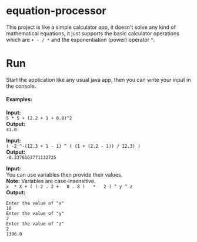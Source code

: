 # equation-processor

This project is like a simple calculator app, it doesn't solve any kind of mathematical equations, it just supports the basic calculator operations which are `+ - / *` and the exponentiation (power) operator `^`.

# Run
Start the application like any usual java app, then you can write your input in the console.

#### Examples:
**Input:**  
``5 * 5 + (2.2 + 1 + 0.8)^2``  
**Output:**  
``41.0``  

**Input:**  
``( -2 ^-(12.3 + 1 - 1) ^ ( (1 + (2.2 - 1)) / 12.3) )``  
**Output:**  
``-0.3376163771132725``  

**Input:**  
You can use variables then provide their values.  
**Note:** Variables are case-insensitive.  
``x  * X + ( ( 2 . 2 +   0 . 8 )   *   2 ) ^ y ^ z``  
**Output:**
```
Enter the value of "x"
10
Enter the value of "y"
2
Enter the value of "z"
2
1396.0
```